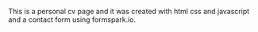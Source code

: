 Τhis is a personal cv page 
and it was created with html css and javascript 
and a contact form using formspark.io. 
